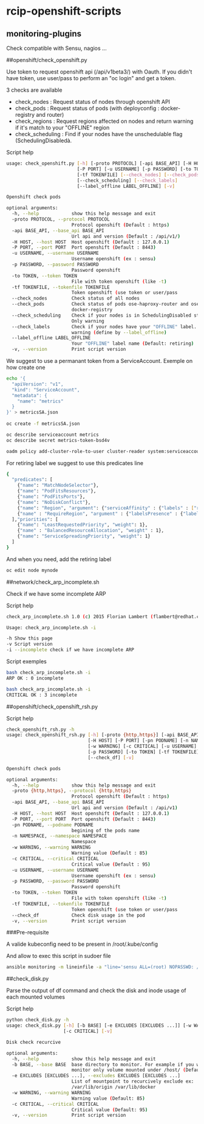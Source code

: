 # rcip-openshift-scripts

## monitoring-plugins
Check compatible with Sensu, nagios ...

##openshift/check_openshift.py

Use token to request openshift api (/api/v1beta3/)  with Oauth.
If you didn't have token, use user/pass to perform an "oc login" and get a token.

3 checks are available
  * check_nodes : Request status of nodes through openshift API
  * check_pods : Request status of pods (with deployconfig : docker-registry and router)
  * check_regions : Request regions affected on nodes and return warning if it's  match to your "OFFLINE" region
  * check_scheduling : Find if your nodes have the unschedulable flag (SchedulingDisabledà.

Script help

```bash
usage: check_openshift.py [-h] [-proto PROTOCOL] [-api BASE_API] [-H HOST]
                          [-P PORT] [-u USERNAME] [-p PASSWORD] [-to TOKEN]
                          [-tf TOKENFILE] [--check_nodes] [--check_pods]
                          [--check_scheduling] [--check_labels]
                          [--label_offline LABEL_OFFLINE] [-v]

Openshift check pods

optional arguments:
  -h, --help            show this help message and exit
  -proto PROTOCOL, --protocol PROTOCOL
                        Protocol openshift (Default : https)
  -api BASE_API, --base_api BASE_API
                        Url api and version (Default : /api/v1/)
  -H HOST, --host HOST  Host openshift (Default : 127.0.0.1)
  -P PORT, --port PORT  Port openshift (Default : 8443)
  -u USERNAME, --username USERNAME
                        Username openshift (ex : sensu)
  -p PASSWORD, --password PASSWORD
                        Password openshift
  -to TOKEN, --token TOKEN
                        File with token openshift (like -t)
  -tf TOKENFILE, --tokenfile TOKENFILE
                        Token openshift (use token or user/pass
  --check_nodes         Check status of all nodes
  --check_pods          Check status of pods ose-haproxy-router and ose-
                        docker-registry
  --check_scheduling    Check if your nodes is in SchedulingDisabled stat.
                        Only warning
  --check_labels        Check if your nodes have your "OFFLINE" label. Only
                        warning (define by --label_offline)
  --label_offline LABEL_OFFLINE
                        Your "OFFLINE" label name (Default: retiring)
  -v, --version         Print script version
```

We suggest to use a permanant token from a ServiceAccount. Exemple on how create one

```bash
echo '{
  "apiVersion": "v1",
  "kind": "ServiceAccount",
  "metadata": {
    "name": "metrics"
  }
}' > metricsSA.json
 
oc create -f metricsSA.json

oc describe serviceaccount metrics
oc describe secret metrics-token-bsd4v

oadm policy add-cluster-role-to-user cluster-reader system:serviceaccount:default:metrics
```

For retiring label we suggest to use this predicates line

```bash
{
  "predicates": [
    {"name": "MatchNodeSelector"},
    {"name": "PodFitsResources"},
    {"name": "PodFitsPorts"},
    {"name": "NoDiskConflict"},
    {"name": "Region", "argument": {"serviceAffinity" : {"labels" : ["region"]}}},
    {"name" : "RequireRegion", "argument" : {"labelsPresence" : {"labels" : ["retiring"], "presence" : false}}}
  ],"priorities": [
    {"name": "LeastRequestedPriority", "weight": 1},
    {"name" : "BalancedResourceAllocation", "weight" : 1},
    {"name": "ServiceSpreadingPriority", "weight": 1}
  ]
}
```

And when you need, add the retiring label

```bash
oc edit node mynode
```
##network/check_arp_incomplete.sh

Check if we have some incomplete ARP

Script help

```bash
check_arp_incomplete.sh 1.0 (c) 2015 Florian Lambert (flambert@redhat.com)

Usage: check_arp_incomplete.sh -i

-h Show this page
-v Script version
-i --incomplete check if we have incomplete ARP
```

Script exemples

```bash
bash check_arp_incomplete.sh -i
ARP OK : 0 incomplete

bash check_arp_incomplete.sh -i
CRITICAL OK : 3 incomplete
```

##openshift/check_openshift_rsh.py

Script help
```bash
check_openshift_rsh.py -h
usage: check_openshift_rsh.py [-h] [-proto {http,https}] [-api BASE_API]
                              [-H HOST] [-P PORT] [-pn PODNAME] [-n NAMESPACE]
                              [-w WARNING] [-c CRITICAL] [-u USERNAME]
                              [-p PASSWORD] [-to TOKEN] [-tf TOKENFILE]
                              [--check_df] [-v]

Openshift check pods

optional arguments:
  -h, --help            show this help message and exit
  -proto {http,https}, --protocol {http,https}
                        Protocol openshift (Default : https)
  -api BASE_API, --base_api BASE_API
                        Url api and version (Default : /api/v1)
  -H HOST, --host HOST  Host openshift (Default : 127.0.0.1)
  -P PORT, --port PORT  Port openshift (Default : 8443)
  -pn PODNAME, --podname PODNAME
                        begining of the pods name
  -n NAMESPACE, --namespace NAMESPACE
                        Namespace
  -w WARNING, --warning WARNING
                        Warning value (Default : 85)
  -c CRITICAL, --critical CRITICAL
                        Critical value (Default : 95)
  -u USERNAME, --username USERNAME
                        Username openshift (ex : sensu)
  -p PASSWORD, --password PASSWORD
                        Password openshift
  -to TOKEN, --token TOKEN
                        File with token openshift (like -t)
  -tf TOKENFILE, --tokenfile TOKENFILE
                        Token openshift (use token or user/pass
  --check_df            Check disk usage in the pod
  -v, --version         Print script version

```

###Pre-requisite

A valide kubeconfig need to be present in /root/.kube/config

And allow to exec this script in sudoer file 

```bash
ansible monitoring -m lineinfile -a "line='sensu ALL=(root) NOPASSWD: /usr/bin/python /opt/rcip-openshift-scripts/monitoring-plugins/check_openshift_rsh.py *' dest=/etc/sudoers.d/sensu create=yes"
```

##check_disk.py

Parse the output of df command and check the disk and inode usage of each mounted volumes

Script help

```bash
python check_disk.py -h
usage: check_disk.py [-h] [-b BASE] [-e EXCLUDES [EXCLUDES ...]] [-w WARNING]
                     [-c CRITICAL] [-v]

Disk check recurcive

optional arguments:
  -h, --help            show this help message and exit
  -b BASE, --base BASE  base directory to monitor. For example if you want to
                        monitor only volume mounted under /host/ (Default: /)
  -e EXCLUDES [EXCLUDES ...], --excludes EXCLUDES [EXCLUDES ...]
                        List of mountpoint to recurcively exclude ex:
                        /var/lib/origin /var/lib/docker
  -w WARNING, --warning WARNING
                        Warning value (Default: 85)
  -c CRITICAL, --critical CRITICAL
                        Critical value (Default: 95)
  -v, --version         Print script version
```
